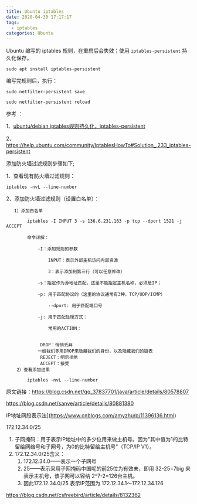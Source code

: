 ```yaml
---
title: Ubuntu iptables
date: 2020-04-30 17:17:17
tags:
  - iptables
categories: Ubuntu
---
```

Ubuntu 编写的 iptables 规则，在重启后会失效；使用 `iptables-persistent` 持久化保存。

```
sudo apt install iptables-persistent
```

编写完规则后，执行：

```
sudo netfilter-persistent save
 
sudo netfilter-persistent reload
```



参考 ：

1、[ubuntu/debian iptables规则持久化，iptables-persistent](https://zorz.cc/post/ubuntu-debian-iptables-persistent.html) 

2、 https://help.ubuntu.com/community/IptablesHowTo#Solution_.233_iptables-persistent



添加防火墙过滤规则步骤如下;

1、查看现有防火墙过滤规则：

    iptables -nvL --line-number

2、添加防火墙过滤规则（设置白名单）：

       1）添加白名单
    
            iptables -I INPUT 3 -s 136.6.231.163 -p tcp --dport 1521 -j ACCEPT
    
            命令详解：
    
                -I：添加规则的参数  
    
                    INPUT：表示外部主机访问内部资源
    
                    3：表示添加到第三行（可以任意修改）
    
                -s：指定作为源地址匹配，这里不能指定主机名称，必须是IP；
    
                -p: 用于匹配协议的（这里的协议通常有3种，TCP/UDP/ICMP）
    
                    --dport: 用于匹配端口号
    
                -j: 用于匹配处理方式：
    
                    常用的ACTION：


	             DROP：悄悄丢弃
		        一般我们多用DROP来隐藏我们的身份，以及隐藏我们的链表
	             REJECT：明示拒绝
	             ACCEPT：接受
	    2）查看添加结果
	
	        iptables -nvL --line-number

原文链接：https://blog.csdn.net/qq_37837701/java/article/details/80578807

https://blog.csdn.net/sanve/article/details/80881380

IP地址网段表示法](https://www.cnblogs.com/amyzhu/p/11396136.html)

172.12.34.0/25

1. 子网掩码：用于表示IP地址中的多少位用来做主机号。因为"其中值为1的比特留给网络号和子网号，为0的比特留给主机号"（TCP/IP V1）。
2. 172.12.34.0/25含义：
   1. 172.12.34.0——表示一个子网号
   2. 25——表示采用子网掩码中国呢的前25位为有效未，即用 32-25=7big 来表示主机号，该子网可以容纳 2^7-2=126台主机。
   3. 因此172.12.34.0/25 表示IP范围为 172.12.34.1～172.12.34.126





https://blog.csdn.net/csfreebird/article/details/8132362

